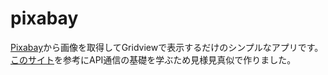 # pixabay

[Pixabay](https://pixabay.com/ja/)から画像を取得してGridviewで表示するだけのシンプルなアプリです。<br>
[このサイト](https://zenn.dev/flutteruniv/books/flutter-textbook/viewer/search-free-image-1)を参考にAPI通信の基礎を学ぶため見様見真似で作りました。
